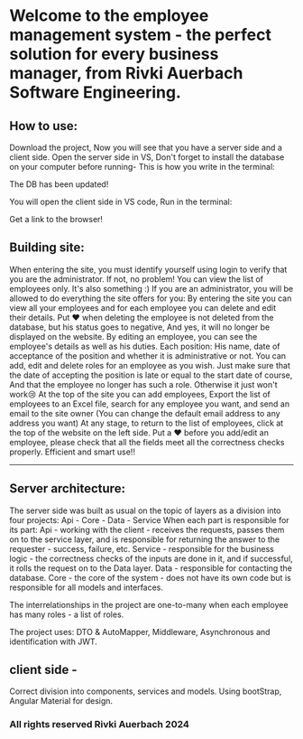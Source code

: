 # Welcome to the employee management system - the perfect solution for every business manager, from Rivki Auerbach Software Engineering.

## How to use:
Download the project,
Now you will see that you have a server side and a client side.
Open the server side in VS,
Don't forget to install the database on your computer before running-
This is how you write in the terminal:



The DB has been updated!

You will open the client side in VS code,
Run in the terminal:



Get a link to the browser!

## Building site:
When entering the site, you must identify yourself using login to verify that you are the administrator.
If not, no problem! You can view the list of employees only.
It's also something :)
If you are an administrator, you will be allowed to do everything the site offers for you:
By entering the site you can view all your employees and for each employee you can delete and edit their details.
Put ❤ when deleting the employee is not deleted from the database,
but his status goes to negative,
  And yes, it will no longer be displayed on the website.
By editing an employee, you can see the employee's details as well as his duties.
Each position:
His name, date of acceptance of the position and whether it is administrative or not.
You can add, edit and delete roles for an employee as you wish.
Just make sure that the date of accepting the position is late or equal to the start date of course,
And that the employee no longer has such a role.
Otherwise it just won't work😢
At the top of the site you can add employees,
Export the list of employees to an Excel file,
search for any employee you want,
and send an email to the site owner
(You can change the default email address to any address you want)
At any stage, to return to the list of employees, click at the top of the website on the left side.
Put a ❤ before you add/edit an employee, please check that all the fields meet all the correctness checks properly.
Efficient and smart use!!

---

## Server architecture:
The server side was built as usual on the topic of layers as a division into four projects:
Api - Core - Data - Service
When each part is responsible for its part:
Api - working with the client - receives the requests, passes them on to the service layer, and is responsible for returning the answer to the requester - success, failure, etc.
Service - responsible for the business logic - the correctness checks of the inputs are done in it, and if successful, it rolls the request on to the Data layer.
Data - responsible for contacting the database.
Core - the core of the system - does not have its own code but is responsible for all models and interfaces.

The interrelationships in the project are one-to-many when each employee has many roles - a list of roles.

The project uses: DTO & AutoMapper, Middleware, Asynchronous and identification with JWT.

## client side -
Correct division into components, services and models.
Using bootStrap, Angular Material for design.

### All rights reserved Rivki Auerbach 2024
